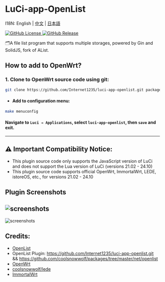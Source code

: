 # LuCi-app-OpenList

I18N: English | [中文](README.md) | [日本語](README_JA.md)

[![GitHub License](https://img.shields.io/github/license/Internet1235/luci-app-openlist)
](https://github.com/Internet1235/Luci-app-OpenList/blob/main/LICENSE)
[![GitHub Release](https://img.shields.io/github/v/release/Internet1235/luci-app-openlist)
](https://github.com/Internet1235/luci-app-openlist/releases)

🗂️A file list program that supports multiple storages, powered by Gin and SolidJS, fork of AList.

## How to add to OpenWrt?

### 1. Clone to OpenWrt source code using git:
```bash
git clone https://github.com/Internet1235/luci-app-openlist.git package/openlist
```
- #### Add to configuration menu:
```bash
make menuconfig
```
#### Navigate to ``Luci → Applications``, select ``luci-app-openlist``, then ``save`` and exit.

-----------------------------

## ⚠️ Important Compatibility Notice: 
- This plugin source code only supports the JavaScript version of LuCi and does not support the Lua version of LuCi (versions 21.02 - 24.10)
- This plugin source code supports official OpenWrt, ImmortalWrt, LEDE, istoreOS, etc., for versions 21.02 - 24.10

## Plugin Screenshots

![screenshots](https://cdn.jsdelivr.net/gh/Internet1235/luci-app-openlist@main/docs/1.png)
---
![screenshots](https://cdn.jsdelivr.net/gh/Internet1235/luci-app-openlist@main/docs/2.png)


## Credits: 

- [OpenList](https://github.com/OpenListTeam/OpenList)
- OpenList Plugin: https://github.com/Internet1235/luci-app-openlist.git && https://github.com/coolsnowwolf/packages/tree/master/net/openlist
- [OpenWrt](https://github.com/openwrt/openwrt)
- [coolsnowwolf/lede](https://github.com/coolsnowwolf/lede)
- [ImmortalWrt](https://github.com/immortalwrt/immortalwrt)

